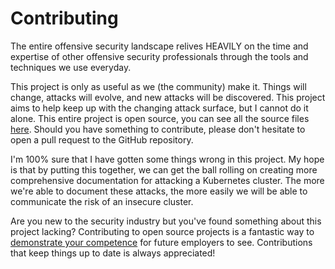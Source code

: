 # Contributing

The entire offensive security landscape relives HEAVILY on the time and expertise of other offensive security professionals through the tools and techniques we use everyday. 

This project is only as useful as we (the community) make it. Things will change, attacks will evolve, and new attacks will be discovered. This project aims to help keep up with the changing attack surface, but I cannot do it alone. This entire project is open source, you can see all the source files [here](https://github.com/kubenomicon/kubenomicon). Should you have something to contribute, please don't hesitate to open a pull request to the GitHub repository.

I'm 100% sure that I have gotten some things wrong in this project. My hope is that by putting this together, we can get the ball rolling on creating more comprehensive documentation for attacking a Kubernetes cluster. The more we're able to document these attacks, the more easily we will be able to communicate the risk of an insecure cluster.

Are you new to the security industry but you've found something about this project lacking? Contributing to open source projects is a fantastic way to [demonstrate your competence](https://grahamhelton.com/blog/certificationindustrialcomplex/) for future employers to see. Contributions that keep things up to date is always appreciated!
